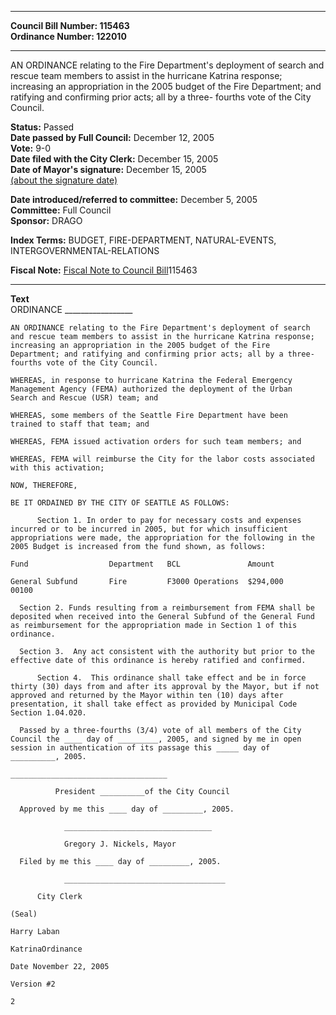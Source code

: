 * * * * *  
  
**Council Bill Number: [](#h0)[](#h2)115463**   
**Ordinance Number: 122010**  
  
* * * * *  
  
AN ORDINANCE relating to the Fire Department's deployment of search and rescue team members to assist in the hurricane Katrina response; increasing an appropriation in the 2005 budget of the Fire Department; and ratifying and confirming prior acts; all by a three- fourths vote of the City Council.  
  
**Status:** Passed   
**Date passed by Full Council:** December 12, 2005   
**Vote:** 9-0   
**Date filed with the City Clerk:** December 15, 2005   
**Date of Mayor's signature:** December 15, 2005   
[(about the signature date)](/~public/approvaldate.htm)   
  
  
**Date introduced/referred to committee:** December 5, 2005   
**Committee:** Full Council   
**Sponsor:** DRAGO   
  
**Index Terms:** BUDGET, FIRE-DEPARTMENT, NATURAL-EVENTS, INTERGOVERNMENTAL-RELATIONS  
  
**Fiscal Note:** [Fiscal Note to Council Bill](http://clerk.seattle.gov/~public/fnote/115463.htm)[](#h1)[](#h3)115463  
  
* * * * *  
  
**Text**  
            ORDINANCE _________________  
  
    AN ORDINANCE relating to the Fire Department's deployment of search  
    and rescue team members to assist in the hurricane Katrina response;  
    increasing an appropriation in the 2005 budget of the Fire  
    Department; and ratifying and confirming prior acts; all by a three-  
    fourths vote of the City Council.  
  
    WHEREAS, in response to hurricane Katrina the Federal Emergency  
    Management Agency (FEMA) authorized the deployment of the Urban  
    Search and Rescue (USR) team; and  
  
    WHEREAS, some members of the Seattle Fire Department have been  
    trained to staff that team; and  
  
    WHEREAS, FEMA issued activation orders for such team members; and  
  
    WHEREAS, FEMA will reimburse the City for the labor costs associated  
    with this activation;  
  
    NOW, THEREFORE,  
  
    BE IT ORDAINED BY THE CITY OF SEATTLE AS FOLLOWS:  
  
          Section 1. In order to pay for necessary costs and expenses  
    incurred or to be incurred in 2005, but for which insufficient  
    appropriations were made, the appropriation for the following in the  
    2005 Budget is increased from the fund shown, as follows:  
  
    Fund                  Department   BCL               Amount  
  
    General Subfund       Fire         F3000 Operations  $294,000  
    00100  
  
      Section 2. Funds resulting from a reimbursement from FEMA shall be  
    deposited when received into the General Subfund of the General Fund  
    as reimbursement for the appropriation made in Section 1 of this  
    ordinance.  
  
      Section 3.  Any act consistent with the authority but prior to the  
    effective date of this ordinance is hereby ratified and confirmed.  
  
          Section 4.  This ordinance shall take effect and be in force  
    thirty (30) days from and after its approval by the Mayor, but if not  
    approved and returned by the Mayor within ten (10) days after  
    presentation, it shall take effect as provided by Municipal Code  
    Section 1.04.020.  
  
      Passed by a three-fourths (3/4) vote of all members of the City  
    Council the ____ day of _________, 2005, and signed by me in open  
    session in authentication of its passage this _____ day of  
    __________, 2005.  
  
    ___________________________________  
  
              President __________of the City Council  
  
      Approved by me this ____ day of _________, 2005.  
  
                _________________________________  
  
                Gregory J. Nickels, Mayor  
  
      Filed by me this ____ day of _________, 2005.  
  
                ____________________________________  
  
          City Clerk  
  
    (Seal)  
  
    Harry Laban  
  
    KatrinaOrdinance  
  
    Date November 22, 2005  
  
    Version #2  
  
    2  
